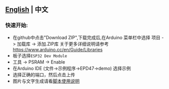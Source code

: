 
## **[English](./README.MD) | 中文**


<h3 align = "left">快速开始:</h3>

- 在github中点击"Download ZIP",下载完成后,在Arduino 菜单栏中选择 项目 -> 加载库 -> 添加.ZIP库 
关于更多详细说明请参考 https://www.arduino.cc/en/Guide/Libraries
- 板子选择`ESP32 Dev Module`
- 工具 -> PSRAM -> Enable
- 在Arduino IDE (文件->示例程序->EPD47->demo) 选择示例
- 选择正确的端口，然后点击上传
- 图片与文字生成请看[脚本使用说明](./scripts/README.MD)

